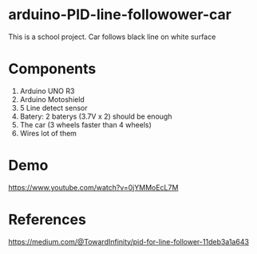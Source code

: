 # arduino-PID-line-followower-car

This is a school project. Car follows black line on white surface

# Components
1. Arduino UNO R3
2. Arduino Motoshield
3. 5 Line detect sensor
4. Batery: 2 baterys (3.7V x 2) should be enough
5. The car (3 wheels faster than 4 wheels)
6. Wires lot of them

# Demo
  https://www.youtube.com/watch?v=0jYMMoEcL7M

# References
  https://medium.com/@TowardInfinity/pid-for-line-follower-11deb3a1a643
  
